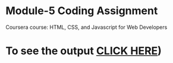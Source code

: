 
# Module-5 Coding Assignment

Coursera course: HTML, CSS, and Javascript for Web Developers

# To see the output [CLICK HERE](https://rishinathhks.github.io/html-css/module-2/index.html))
